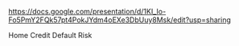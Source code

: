https://docs.google.com/presentation/d/1KI_Io-Fo5PmY2FQk57pt4PokJYdm4oEXe3DbUuy8Msk/edit?usp=sharing

Home Credit Default Risk
